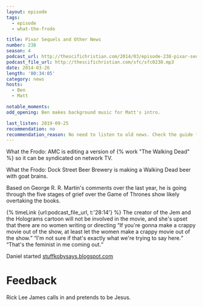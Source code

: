 ```yaml
---
layout: episode
tags:
  - episode
  - what-the-frodo

title: Pixar Sequels and Other News
number: 238
season: 4
podcast_url: http://thescifichristian.com/2014/03/episode-238-pixar-sequels-and-other-news/
podcast_file_url: http://thescifichristian.com/sfc/sfc0238.mp3
date: 2014-03-26
length: '00:34:05'
category: news
hosts:
  - Ben
  - Matt

notable_moments:
odd_opening: Ben makes background music for Matt's intro.

last_listen: 2019-09-25
recommendation: no
recommendation_reason: No need to listen to old news. Check the guide for what's interesting in hindsight.
---
```

What the Frodo: AMC is editing a version of {% work "The Walking Dead" %} so it can be syndicated on network TV. 

What the Frodo: Dock Street Beer Brewery is making a Walking Dead beer with goat brains.

Based on George R. R. Martin's comments over the last year, he is going through the five stages of grief over the Game of Thrones show likely overtaking the books.

<div class="quote">
  {% timeLink {url:podcast_file_url, t:'28:14'} %}
  <span class="quote-context is-size-6">The creator of the Jem and the Holograms cartoon will not be involved in the movie, and she's upset that there are no women writing or directing</span>
  <q class="ben">If you're gonna make a crappy movie out of the show, at least let the women make a crappy movie out of the show.</q>
  <q class="matt">I'm not sure if that's exactly what we're trying to say here.</q>
  <q class="ben">That's the feminist in me coming out.</q>
</div>

Daniel started <a href="https://stuffkobysays.blogspot.com/">stuffkobysays.blogspot.com</a>



# Feedback
Rick Lee James calls in and pretends to be Jesus.